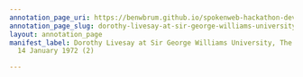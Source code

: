 ```yaml
---
annotation_page_uri: https://benwbrum.github.io/spokenweb-hackathon-development-noterms/annotations/dorothy-livesay-at-sir-george-williams-university-the-poetry-series-14-january-1972-2--canvas-1-unknown.json
annotation_page_slug: dorothy-livesay-at-sir-george-williams-university-the-poetry-series-14-january-1972-2--canvas-1-unknown
layout: annotation_page
manifest_label: Dorothy Livesay at Sir George Williams University, The Poetry Series,
  14 January 1972 (2)

---
```

